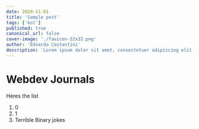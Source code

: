 ```yaml
---
date: 2020-11-01
title: 'Sample post'
tags: ['kol']
published: true
canonical_url: false
cover-image: './favicon-32x32.png'
author: 'Edoardo Costantini'
description: 'Lorem ipsum dolor sit amet, consectetuer adipiscing elit, sed diam nonummy nibh euismod tincidunt ut laoreet dolore magna aliquam erat volutpat.'
---
```


# Webdev Journals

Heres the list

1. 0
2. 1
3. Terrible Binary jokes